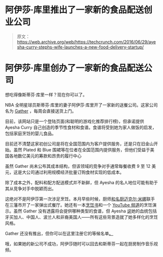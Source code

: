 # 阿伊莎·库里推出了一家新的食品配送创业公司

> 原文：<https://web.archive.org/web/https://techcrunch.com/2016/06/29/ayesha-curry-stephs-wife-launches-a-new-food-delivery-startup/>

# 阿伊莎·库里创办了一家新的食品配送公司

想吃得像斯蒂芬·库里一样？现在你可以了。

NBA 全明星球员斯蒂芬·库里的妻子阿伊莎·库里开了一家新的送餐公司。这家公司名为 [Gather](https://web.archive.org/web/20230325092612/http://www.gathermeals.com/) ，每周会直接送货上门。

目前，该网站只是一个登陆页面(和聪明的游戏化推荐排行榜)，但承诺提供 Ayesha Curry 自己创造的季节性食材和食谱。食谱将受到她为家人做饭的启发，包括家庭烹饪的婴儿食品。

目前还不清楚这家初创公司是将在全国范围内为客户提供服务，还是只在旧金山开始。虽然 Plated 和 Blue 围裙等在位者在全国范围内提供服务，但他们受益于美国各地数亿美元的筹款和昂贵的履行中心

虽然 Gather 尚未公布其成本结构，但该领域的竞争对手通常每餐收费 9 至 12 美元，这是大公司通过利用规模经济批量订购食材实现的低成本。

除了成本之外，配料和配方配送模式并不新鲜，但 Ayesha 的名人地位可能有助于其从竞争对手中脱颖而出。

这绝对不是阿伊莎第一次涉足烹饪。本月早些时候，厨师[和名厨迈克尔·米娜](https://web.archive.org/web/20230325092612/http://sanfrancisco.cbslocal.com/2016/06/04/steph-currys-wife-ayesha-opens-barbecue-theme-popup-restaurant-in-sf/)联手在三藩市开了一家弹出式餐厅。她还有一本[烹饪书](https://web.archive.org/web/20230325092612/https://www.amazon.com/Seasoned-Life-Family-Faith-Eating/dp/0316316334)和一个 [YouTube 频道](https://web.archive.org/web/20230325092612/https://www.youtube.com/channel/UCS-_skzzo-MCacCkyms8FLg)的烹饪演示。虽然 Gather 没有透露将会提供哪种类型的食谱，但 Ayesha [说](https://web.archive.org/web/20230325092612/http://sanfrancisco.cbslocal.com/2016/06/04/steph-currys-wife-ayesha-opens-barbecue-theme-popup-restaurant-in-sf/)她的血统包括牙买加人、中国人、波兰人和非裔美国人——所有这些背景造就了她多样化的烹饪风格。

Gather 还没有推出，但你可以在这里注册它的等候名单[。](https://web.archive.org/web/20230325092612/http://www.gathermeals.com/)

哦，如果她的新公司不成功，阿伊莎随时可以回去和斯蒂芬一起在厨房制作音乐视频。